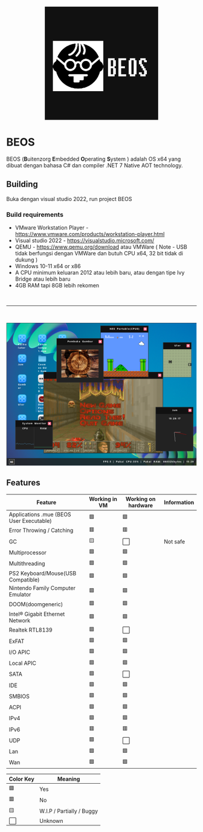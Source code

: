 
<p align="center">
    <img width=300 src="BEOS-Logo.png"/>
</p>


# BEOS

BEOS (**B**uitenzorg **E**mbedded **O**perating **S**ystem ) adalah OS x64 yang dibuat dengan bahasa C# dan compiler .NET 7 Native AOT technology.

## Building
Buka dengan visual studio 2022, run project BEOS 

### Build requirements
- VMware Workstation Player - https://www.vmware.com/products/workstation-player.html
- Visual studio 2022 - https://visualstudio.microsoft.com/
- QEMU - https://www.qemu.org/download atau VMWare ( Note - USB tidak berfungsi dengan VMWare dan butuh CPU x64, 32 bit tidak di dukung )
- Windows 10-11 x64 or x86
- A CPU minimum keluaran 2012 atau lebih baru, atau dengan tipe Ivy Bridge atau lebih baru
- 4GB RAM tapi 8GB lebih rekomen

<br/>
<hr/>
<br/>

![image](Screenshot.png)

## Features

| Feature | Working in VM | Working on hardware | Information |
| ------- | ------------- | ------------------- | ----------- |
| Applications .mue (BEOS User Executable) | 🟩 | 🟩 |
| Error Throwing / Catching | 🟥 | 🟥 | 
| GC | 🟨 | ⬜ | Not safe |
| Multiprocessor | 🟩 | 🟩 |
| Multithreading | 🟩 | 🟩 |
| PS2 Keyboard/Mouse(USB Compatible) | 🟩 | 🟩 |
| Nintendo Family Computer Emulator | 🟩 | 🟩 |
| DOOM(doomgeneric) | 🟩 | 🟩 |
| Intel® Gigabit Ethernet Network | 🟩 | 🟩 |
| Realtek RTL8139 | 🟩 | ⬜ |
| ExFAT | 🟩 | 🟩 |
| I/O APIC | 🟩 | 🟩 |
| Local APIC | 🟩 | 🟩 |
| SATA | 🟩 | ⬜ |
| IDE | 🟩 | 🟩 |
| SMBIOS | 🟩 | 🟩 |
| ACPI | 🟩 | 🟩 |
| IPv4 | 🟩 | 🟩 |
| IPv6 | 🟥 | 🟥 |
| UDP | 🟩 | ⬜ |
| Lan | 🟩 | 🟩 |
| Wan | 🟩 | 🟩 |

| Color Key | Meaning |
| ----- | ------- |
| 🟩 | Yes |
| 🟥 | No |
| 🟨 | W.I.P / Partially / Buggy |
| ⬜ | Unknown |
